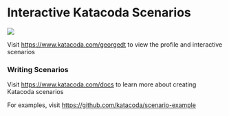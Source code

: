 # Interactive Katacoda Scenarios

[![](http://shields.katacoda.com/katacoda/georgedt/count.svg)](https://www.katacoda.com/georgedt "Get your profile on Katacoda.com")

Visit https://www.katacoda.com/georgedt to view the profile and interactive scenarios

### Writing Scenarios
Visit https://www.katacoda.com/docs to learn more about creating Katacoda scenarios

For examples, visit https://github.com/katacoda/scenario-example
